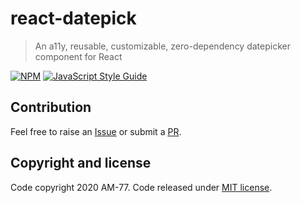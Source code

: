 # react-datepick

> An a11y, reusable, customizable, zero-dependency datepicker component for React

[![NPM](https://img.shields.io/npm/v/react-datepick.svg)](https://www.npmjs.com/package/react-datepick) [![JavaScript Style Guide](https://img.shields.io/badge/code_style-standard-brightgreen.svg)](https://standardjs.com)


## Contribution

Feel free to raise an [Issue](https://github.com/AM-77/react-datepick/issues) or submit a [PR](https://github.com/AM-77/react-datepick/pulls).

## Copyright and license

Code copyright 2020 AM-77. Code released under [MIT license](https://github.com/AM-77/react-datepicks/blob/master/LICENSE).
